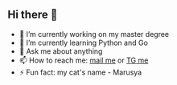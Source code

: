 ## Hi there 👋

<!--
**swissdeam/swissdeam** is a ✨ _special_ ✨ repository because its `README.md` (this file) appears on your GitHub profile.

Here are some ideas to get you started:
-->
- 🔭 I’m currently working on my master degree  
- 🌱 I’m currently learning Python and Go
- 💬 Ask me about anything
- 📫 How to reach me: [mail me](mailto:swissdeam@gmail.com) or [TG me](https://t.me/swissdeam)
- ⚡ Fun fact: my cat's name - Marusya

